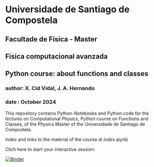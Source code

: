 # Universidade de Santiago de Compostela
## Facultade de Física - Master 
## Física computacional avanzada
## Python course: about functions and classes
### author: X. Cid Vidal, J. A. Hernando
### date  : October 2024

This repository contains Python-Notebooks and Python code for the lectures
on Computational Physics, Python course on Functions and Classes, of the Physics Master of the Universidade de Santiago de Compostela.

Index and links to the material of the course at *index.ipynb*

Clich here to start your interactive session:

[![Binder](https://mybinder.org/badge_logo.svg)](https://mybinder.org/v2/gh/xabiercidvidal/USC-FCA/main)
